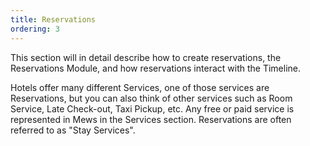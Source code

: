 ```yaml
---
title: Reservations
ordering: 3
---
```


This section will in detail describe how to create reservations, the Reservations Module, and how reservations interact with the Timeline. 

Hotels offer many different Services, one of those services are Reservations, but you can also think of other services such as Room Service, Late Check-out, Taxi Pickup, etc. Any free or paid service is represented in Mews in the Services section. Reservations are often referred to as "Stay Services".

